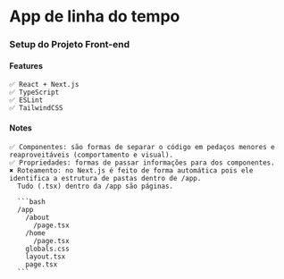 # App de linha do tempo

  ### Setup do Projeto Front-end

  #### Features
    ✅ React + Next.js
    ✅ TypeScript
    ✅ ESLint
    ✅ TailwindCSS
  
  #### Notes
    ✅ Componentes: são formas de separar o código em pedaços menores e reaproveitáveis (comportamento e visual).
    ✅ Propriedades: formas de passar informações para dos componentes.
    ✖ Roteamento: no Next.js é feito de forma automática pois ele identifica a estrutura de pastas dentro de /app. 
      Tudo (.tsx) dentro da /app são páginas.

      ```bash
      /app
        /about
          /page.tsx
        /home
          /page.tsx
        globals.css
        layout.tsx
        page.tsx
      ```
